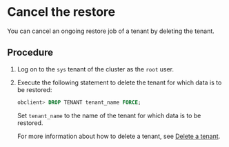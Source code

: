 # Cancel the restore

You can cancel an ongoing restore job of a tenant by deleting the tenant.

## Procedure

1. Log on to the `sys` tenant of the cluster as the `root` user.

2. Execute the following statement to delete the tenant for which data is to be restored:

   ```sql
   obclient> DROP TENANT tenant_name FORCE;
   ```

   Set `tenant_name` to the name of the tenant for which data is to be restored.

   For more information about how to delete a tenant, see [Delete a tenant](../../2.tenant-management/6.common-tenant-operations/12.delete-tenant.md).

